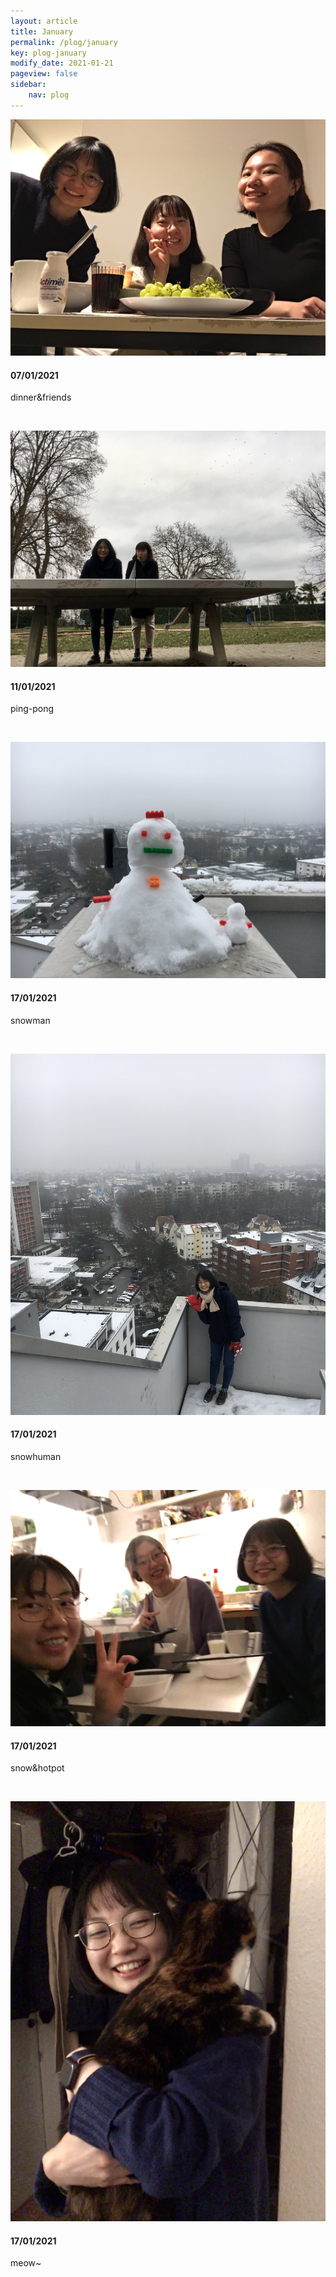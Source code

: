 ```yaml
---
layout: article
title: January
permalink: /plog/january
key: plog-january
modify_date: 2021-01-21
pageview: false
sidebar:
    nav: plog
---
```


<!--more-->

<div class="card">
  <div class="card__image">
    <img class="image" src="https://github.com/Yuleii/Yuleii.github.io/raw/master/pictures/plog_pics/2021_january/20210107.JPG"/>
  </div>
  <div class="card__content">
    <div class="card__header">
      <h4>07/01/2021</h4>
    </div>
    <p>
      dinner&friends
    </p>
  </div>
</div>

&nbsp;

<div class="card">
  <div class="card__image">
    <img class="image" src="https://github.com/Yuleii/Yuleii.github.io/raw/master/pictures/plog_pics/2021_january/20210111.JPG"/>
  </div>
  <div class="card__content">
    <div class="card__header">
      <h4>11/01/2021</h4>
    </div>
    <p>
    ping-pong
    </p>
  </div>
</div>

&nbsp;

<div class="card">
  <div class="card__image">
    <img class="image" src="https://github.com/Yuleii/Yuleii.github.io/raw/master/pictures/plog_pics/2021_january/20210117_4.JPG"/>
  </div>
  <div class="card__content">
    <div class="card__header">
      <h4>17/01/2021</h4>
    </div>
    <p>
    snowman
    </p>
  </div>
</div>

&nbsp;

<div class="card">
  <div class="card__image">
    <img class="image" src="https://github.com/Yuleii/Yuleii.github.io/raw/master/pictures/plog_pics/2021_january/20210117_1.JPG"/>
  </div>
  <div class="card__content">
    <div class="card__header">
      <h4>17/01/2021</h4>
    </div>
    <p>
    snowhuman
    </p>
  </div>
</div>

&nbsp;

<div class="card">
  <div class="card__image">
    <img class="image" src="https://github.com/Yuleii/Yuleii.github.io/raw/master/pictures/plog_pics/2021_january/20210117_2.JPG"/>
  </div>
  <div class="card__content">
    <div class="card__header">
      <h4>17/01/2021</h4>
    </div>
    <p>
    snow&hotpot
    </p>
  </div>
</div>

&nbsp;

<div class="card">
  <div class="card__image">
    <img class="image" src="https://github.com/Yuleii/Yuleii.github.io/raw/master/pictures/plog_pics/2021_january/20210117_3.JPG"/>
  </div>
  <div class="card__content">
    <div class="card__header">
      <h4>17/01/2021</h4>
    </div>
    <p>
    meow~
    </p>
  </div>
</div>